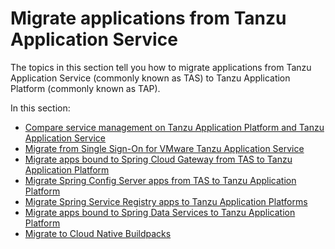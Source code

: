 # Migrate applications from Tanzu Application Service

The topics in this section tell you how to migrate applications from Tanzu Application Service
(commonly known as TAS) to Tanzu Application Platform (commonly known as TAP).

In this section:

- [Compare service management on Tanzu Application Platform and Tanzu Application Service](services.hbs.md)
- [Migrate from Single Sign-On for VMware Tanzu Application Service](sso-for-tas.hbs.md)
- [Migrate apps bound to Spring Cloud Gateway from TAS to Tanzu Application Platform](spring-cloud-gateway.hbs.md)
- [Migrate Spring Config Server apps from TAS to Tanzu Application Platform](tspring-config-server.hbs.md)
- [Migrate Spring Service Registry apps to Tanzu Application Platforms](spring-service-registry.hbs.md)
- [Migrate apps bound to Spring Data Services to Tanzu Application Platform](spring-data-services.hbs.md)
- [Migrate to Cloud Native Buildpacks](buildpacks/index.hbs.md)
